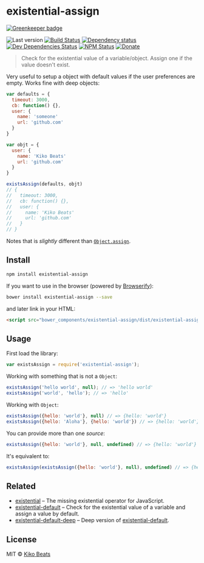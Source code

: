 # existential-assign

[![Greenkeeper badge](https://badges.greenkeeper.io/Kikobeats/existential-assign.svg)](https://greenkeeper.io/)

![Last version](https://img.shields.io/github/tag/Kikobeats/existential-assign.svg?style=flat-square)
[![Build Status](http://img.shields.io/travis/Kikobeats/existential-assign/master.svg?style=flat-square)](https://travis-ci.org/Kikobeats/existential-assign)
[![Dependency status](http://img.shields.io/david/Kikobeats/existential-assign.svg?style=flat-square)](https://david-dm.org/Kikobeats/existential-assign)
[![Dev Dependencies Status](http://img.shields.io/david/dev/Kikobeats/existential-assign.svg?style=flat-square)](https://david-dm.org/Kikobeats/existential-assign#info=devDependencies)
[![NPM Status](http://img.shields.io/npm/dm/existential-assign.svg?style=flat-square)](https://www.npmjs.org/package/existential-assign)
[![Donate](https://img.shields.io/badge/donate-paypal-blue.svg?style=flat-square)](https://paypal.me/kikobeats)

> Check for the existential value of a variable/object. Assign one if the value doesn't exist.

Very useful to setup a object with default values if the user preferences are empty. Works fine with deep objects:

```js
var defaults = {
  timeout: 3000,
  cb: function() {},
  user: {
    name: 'someone'
    url: 'github.com'
  }
}

var objt = {
  user: {
    name: 'Kiko Beats'
    url: 'github.com'
  }
}

existsAssign(defaults, objt)
// {
//   timeout: 3000,
//   cb: function() {},
//   user: {
//     name: 'Kiko Beats'
//     url: 'github.com'
//   }
// }
```

Notes that is *slightly* different than [`Object.assign`](https://developer.mozilla.org/en-US/docs/Web/JavaScript/Reference/Global_Objects/Object/assign).

## Install

```bash
npm install existential-assign
```

If you want to use in the browser (powered by [Browserify](http://browserify.org/)):

```bash
bower install existential-assign --save
```

and later link in your HTML:

```html
<script src="bower_components/existential-assign/dist/existential-assign.js"></script>
```

## Usage

First load the library:

```js
var existsAssign = require('existential-assign');
```

Working with something that is not a `Object`:

```js
existsAssign('hello world', null); // => 'hello world'
existsAssign('world', 'hello'); // => 'hello'
```

Working with `Object`:

```js
existsAssign({hello: 'world'}, null) // => {hello: 'world'}
existsAssign({hello: 'Aloha'}, {hello: 'world'}) // => {hello: 'world'}
```

You can provide more than one *source*:

```js
existsAssign({hello: 'world'}, null, undefined) // => {hello: 'world'}
```

It's equivalent to:

```js
existsAssign(existsAssign({hello: 'world'}, null), undefined) // => {hello: 'world'}
```

## Related

* [existential](https://github.com/Kikobeats/existential) – The missing existential operator for JavaScript.
* [existential-default](https://github.com/Kikobeats/existential-default) – Check for the existential value of a variable and assign a value by default. 
* [existential-default-deep](https://github.com/Kikobeats/existential-default-deep) – Deep version of [existential-default](https://github.com/Kikobeats/existential-default).

## License

MIT © [Kiko Beats](http://www.kikobeats.com)
